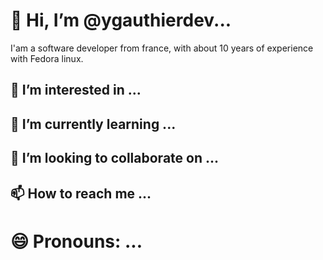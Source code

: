 # 👋 Hi, I’m @ygauthierdev...
  I'am a software developer from france, with about 10 years of experience with Fedora linux.
  
##  👀 I’m interested in ...
## 🌱 I’m currently learning ...
## 💞️ I’m looking to collaborate on ...
## 📫 How to reach me ...
# 😄 Pronouns: ...
